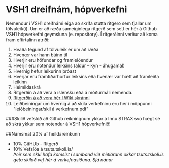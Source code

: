 # VSH1 dreifnám, hópverkefni
Nemendur í VSH1 dreifnámi  eiga að skrifa stutta ritgerð sem fjallar um tölvuleik(i).  Um er að ræða sameiginlega ritgerð sem sett er hér á Github VSH1 hópverkefni geymsluna (e. repository). 
Í ritgerðinni verður að koma fram eftirtalinn atriði:
<ol>
  <li>Hvaða tegund af tölvuleik er um að ræða
  <li>Hvenær var hann búinn til 
  <li>Hverjir eru höfundar og framleiðendur
  <li>Hverjir eru notendur leiksins (aldur – kyn - áhugamál)
  <li>Hvernig hefur leikurinn þróast
  <li>Hverjar eru framtíðarhorfur leiksins eða hvenær var hætt að framleiða leikinn
  <li>Heimildaskrá
  <li>Ritgerðin á að vera á íslensku eða á móðurmáli nemenda.
  <li><a href="https://github.com/vsh22/VSH1-dreifnam-hopverkefni/wiki">Ritgerðin á að vera hér í Wiki skránni</a></li>
  <li>Leiðbeiningar um hvernig á að skila verkefninu eru hér í möppunni "leiðbeiningar/skil á verkefnum.pdf"
</ol>
###Skilið vefslóð að Github reikningnum ykkar á Innu STRAX svo hægt sé að skrá ykkur sem notendur á VSH1 hópverkefnið!

##Námsmat 20% af heildareinkunn
  <ul>
  <li>10% GitHUb - Ritgerð</li>
    <li>10% Vefsíða á tsuts.tskoli.is/<br>
    <i>Þeir sem ekki hafa komsist í samband við miðlarann okkar tsuts.tskoli.is geta skilað vef hér á verkefnasíðuna. Sjá nánar </i>
    </li>
  </ul>



